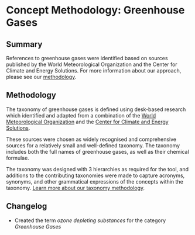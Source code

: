 # Concept Methodology: Greenhouse Gases

## Summary

References to greenhouse gases were identified based on sources published by the World Meteorological Organization and the Center for Climate and Energy Solutions. For more information about our approach, please see our [methodology](../README.md).

## Methodology

The taxonomy of greenhouse gases is defined using desk-based research which identified and adapted from a combination of the [World Meteorological Organization](https://public.wmo.int/en/our-mandate/focus-areas/environment/greenhouse-gases) and the [Center for Climate and Energy Solutions](https://www.c2es.org/content/main-greenhouse-gases/).

These sources were chosen as widely recognised and comprehensive sources for a relatively small and well-defined taxonomy. The taxonomy includes both the full names of greenhouse gases, as well as their chemical formulae.

The taxonomy was designed with 3 hierarchies as required for the tool, and additions to the contributing taxonomies were made to capture acronyms, synonyms, and other grammatical expressions of the concepts within the taxonomy. [Learn more about our taxonomy methodology](../README.md).

## Changelog

- Created the term *ozone depleting substances* for the category *Greenhouse Gases*